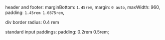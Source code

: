 header and footer:
marginBottom: `1.45rem`,
margin: `0 auto`,
maxWidth: 960,
padding: `1.45rem 1.0875rem`,

div border radius: 0.4 rem

standard input paddings:
padding: 0.2rem 0.5rem;
